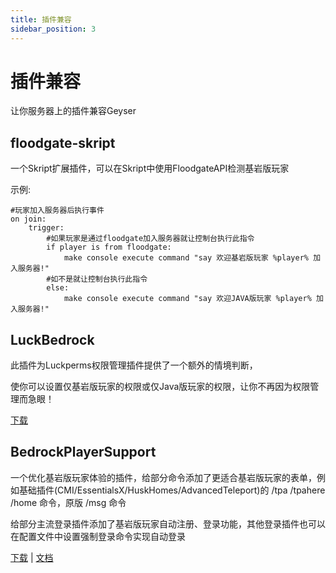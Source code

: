 ```yaml
---
title: 插件兼容
sidebar_position: 3
---
```


# 插件兼容

让你服务器上的插件兼容Geyser

## floodgate-skript

一个Skript扩展插件，可以在Skript中使用FloodgateAPI检测基岩版玩家

示例:

```
#玩家加入服务器后执行事件
on join:
    trigger:
        #如果玩家是通过floodgate加入服务器就让控制台执行此指令
        if player is from floodgate:
            make console execute command "say 欢迎基岩版玩家 %player% 加入服务器!"
        #如不是就让控制台执行此指令
        else:
            make console execute command "say 欢迎JAVA版玩家 %player% 加入服务器!"
```

## LuckBedrock

此插件为Luckperms权限管理插件提供了一个额外的情境判断，

使你可以设置仅基岩版玩家的权限或仅Java版玩家的权限，让你不再因为权限管理而急眼！

[下载](https://www.minebbs.com/threads/luck-bedrock.24169/)

## BedrockPlayerSupport

一个优化基岩版玩家体验的插件，给部分命令添加了更适合基岩版玩家的表单，例如基础插件(CMI/EssentialsX/HuskHomes/AdvancedTeleport)的 /tpa /tpahere /home 命令，原版 /msg 命令
  
给部分主流登录插件添加了基岩版玩家自动注册、登录功能，其他登录插件也可以在配置文件中设置强制登录命令实现自动登录

[下载](https://github.com/DongShaoNB/BedrockPlayerSupport/releases) | [文档](https://docs.bps.dsnb.cc/#/zh-cn/start/introduce)
